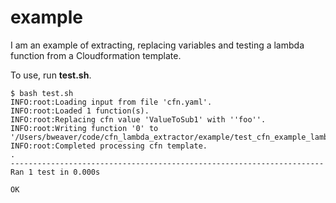 # example

I am an example of extracting, replacing variables and testing a lambda function from a 
Cloudformation template.

To use, run **test.sh**.

```
$ bash test.sh
INFO:root:Loading input from file 'cfn.yaml'.
INFO:root:Loaded 1 function(s).
INFO:root:Replacing cfn value 'ValueToSub1' with ''foo''.
INFO:root:Writing function '0' to '/Users/bweaver/code/cfn_lambda_extractor/example/test_cfn_example_lambda0.py'.
INFO:root:Completed processing cfn template.
.
----------------------------------------------------------------------
Ran 1 test in 0.000s

OK
```
